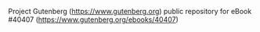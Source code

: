 Project Gutenberg (https://www.gutenberg.org) public repository for eBook #40407 (https://www.gutenberg.org/ebooks/40407)

